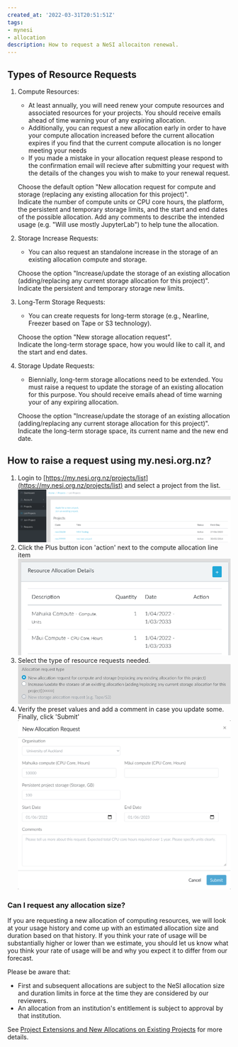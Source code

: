 ```yaml
---
created_at: '2022-03-31T20:51:51Z'
tags:
- mynesi
- allocation
description: How to request a NeSI allocaiton renewal.
---
```


## Types of Resource Requests

1. Compute Resources:

    - At least annually, you will need renew your compute resources and associated resources for your projects. You should receive emails ahead of time warning your of any expiring allocation.
    - Additionally, you can request a new allocation early in order to have your compute allocation increased before the current allocation expires if you find that the current compute allocation is no longer meeting your needs
    - If you made a mistake in your allocation request please respond to the confirmation email will recieve after submitting your request with the details of the changes you wish to make to your renewal request.  

    Choose the default option "New allocation request for compute and storage (replacing any existing allocation for this project)".  
    Indicate the number of compute units or CPU core hours, the platform, the persistent and temporary storage limits, and the start and end dates of the possible allocation. Add any comments to describe the intended usage (e.g. "Will use mostly JupyterLab") to help tune the allocation.  

2. Storage Increase Requests:

    - You can also request an standalone increase in the storage of an existing allocation compute and storage.  

    Choose the option "Increase/update the storage of an existing allocation (adding/replacing any current storage allocation for this project)".  
    Indicate the persistent and temporary storage new limits.  

3. Long-Term Storage Requests:

    - You can create requests for long-term storage (e.g., Nearline, Freezer based on Tape or S3 technology).  

    Choose the option "New storage allocation request".  
    Indicate the long-term storage space, how you would like to call it, and the start and end dates.

4. Storage Update Requests:

    - Biennially, long-term storage allocations need to be extended. You must raise a request to update the storage of an existing allocation for this purpose. You should receive emails ahead of time warning your of any expiring allocation.  

    Choose the option "Increase/update the storage of an existing allocation (adding/replacing any current storage allocation for this project)".  
    Indicate the long-term storage space, its current name and the new end date.

## How to raise a request using my.nesi.org.nz?

1. Login to [https://my.nesi.org.nz/projects/list](https://my.nesi.org.nz/projects/list) and select a project
    from the list.  
    ![select a project from the list](../../assets/images/Requesting_to_renew_an_allocation_via_my-nesi-org-nz.png)
2. Click the Plus button icon 'action' next to the compute allocation
    line item
    ![click the plus button](../../assets/images/Requesting_to_renew_an_allocation_via_my-nesi-org-nz_0.png)
3. Select the type of resource requests needed.  
    ![select the resource type](../../assets/images/Requesting_to_renew_an_allocation_via_my-nesi-org-nz_2.png)
4. Verify the preset values and add a comment in case you update
    some.  
    Finally, click 'Submit'
    ![click submit](../../assets/images/Requesting_to_renew_an_allocation_via_my-nesi-org-nz_1.png)

### Can I request any allocation size?

If you are requesting a new allocation of computing resources, we will
look at your usage history and come up with an estimated allocation size
and duration based on that history. If you think your rate of usage will
be substantially higher or lower than we estimate, you should let us
know what you think your rate of usage will be and why you expect it to
differ from our forecast.

Please be aware that:

- First and subsequent allocations are subject to the NeSI allocation
    size and duration limits in force at the time they are considered by
    our reviewers.
- An allocation from an institution's entitlement is subject to
    approval by that institution.

See [Project Extensions and New Allocations on Existing Projects](../../Getting_Started/Accounts-Projects_and_Allocations/Project_Extensions_and_New_Allocations_on_Existing_Projects.md)
for more details.
